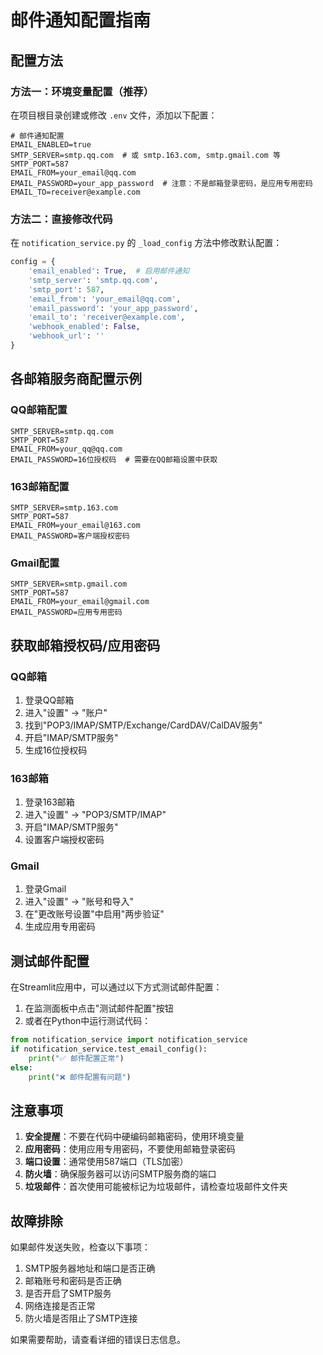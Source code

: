 # 邮件通知配置指南

## 配置方法

### 方法一：环境变量配置（推荐）
在项目根目录创建或修改 `.env` 文件，添加以下配置：

```env
# 邮件通知配置
EMAIL_ENABLED=true
SMTP_SERVER=smtp.qq.com  # 或 smtp.163.com, smtp.gmail.com 等
SMTP_PORT=587
EMAIL_FROM=your_email@qq.com
EMAIL_PASSWORD=your_app_password  # 注意：不是邮箱登录密码，是应用专用密码
EMAIL_TO=receiver@example.com
```

### 方法二：直接修改代码
在 `notification_service.py` 的 `_load_config` 方法中修改默认配置：

```python
config = {
    'email_enabled': True,  # 启用邮件通知
    'smtp_server': 'smtp.qq.com',
    'smtp_port': 587,
    'email_from': 'your_email@qq.com',
    'email_password': 'your_app_password',
    'email_to': 'receiver@example.com',
    'webhook_enabled': False,
    'webhook_url': ''
}
```

## 各邮箱服务商配置示例

### QQ邮箱配置
```env
SMTP_SERVER=smtp.qq.com
SMTP_PORT=587
EMAIL_FROM=your_qq@qq.com
EMAIL_PASSWORD=16位授权码  # 需要在QQ邮箱设置中获取
```

### 163邮箱配置
```env
SMTP_SERVER=smtp.163.com
SMTP_PORT=587
EMAIL_FROM=your_email@163.com
EMAIL_PASSWORD=客户端授权密码
```

### Gmail配置
```env
SMTP_SERVER=smtp.gmail.com
SMTP_PORT=587
EMAIL_FROM=your_email@gmail.com
EMAIL_PASSWORD=应用专用密码
```

## 获取邮箱授权码/应用密码

### QQ邮箱
1. 登录QQ邮箱
2. 进入"设置" → "账户"
3. 找到"POP3/IMAP/SMTP/Exchange/CardDAV/CalDAV服务"
4. 开启"IMAP/SMTP服务"
5. 生成16位授权码

### 163邮箱
1. 登录163邮箱
2. 进入"设置" → "POP3/SMTP/IMAP"
3. 开启"IMAP/SMTP服务"
4. 设置客户端授权密码

### Gmail
1. 登录Gmail
2. 进入"设置" → "账号和导入"
3. 在"更改账号设置"中启用"两步验证"
4. 生成应用专用密码

## 测试邮件配置

在Streamlit应用中，可以通过以下方式测试邮件配置：

1. 在监测面板中点击"测试邮件配置"按钮
2. 或者在Python中运行测试代码：

```python
from notification_service import notification_service
if notification_service.test_email_config():
    print("✅ 邮件配置正常")
else:
    print("❌ 邮件配置有问题")
```

## 注意事项

1. **安全提醒**：不要在代码中硬编码邮箱密码，使用环境变量
2. **应用密码**：使用应用专用密码，不要使用邮箱登录密码
3. **端口设置**：通常使用587端口（TLS加密）
4. **防火墙**：确保服务器可以访问SMTP服务商的端口
5. **垃圾邮件**：首次使用可能被标记为垃圾邮件，请检查垃圾邮件文件夹

## 故障排除

如果邮件发送失败，检查以下事项：

1. SMTP服务器地址和端口是否正确
2. 邮箱账号和密码是否正确
3. 是否开启了SMTP服务
4. 网络连接是否正常
5. 防火墙是否阻止了SMTP连接

如果需要帮助，请查看详细的错误日志信息。